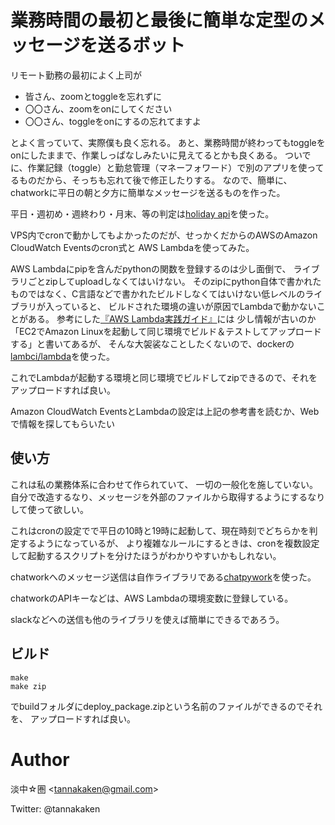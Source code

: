 # 業務時間の最初と最後に簡単な定型のメッセージを送るボット

リモート勤務の最初によく上司が

- 皆さん、zoomとtoggleを忘れずに
- 〇〇さん、zoomをonにしてください
- 〇〇さん、toggleをonにするの忘れてますよ

とよく言っていて、実際僕も良く忘れる。
あと、業務時間が終わってもtoggleをonにしたままで、作業しっぱなしみたいに見えてるとかも良くある。
ついでに、作業記録（toggle）と勤怠管理（マネーフォワード）で別のアプリを使ってるものだから、そっちも忘れて後で修正したりする。
なので、簡単に、chatworkに平日の朝と夕方に簡単なメッセージを送るものを作った。

平日・週初め・週終わり・月末、等の判定は[holiday api](http://s-proj.com/utils/holiday.html)を使った。

VPS内でcronで動かしてもよかったのだが、せっかくだからのAWSのAmazon CloudWatch Eventsのcron式と
AWS Lambdaを使ってみた。

AWS Lambdaにpipを含んだpythonの関数を登録するのは少し面倒で、
ライブラリごとzipしてuploadしなくてはいけない。
そのzipにpython自体で書かれたものではなく、C言語などで書かれたビルドしなくてはいけない低レベルのライブラリが入っていると、
ビルドされた環境の違いが原因でLambdaで動かないことがある。
参考にした[『AWS Lambda実践ガイド』](https://book.impress.co.jp/books/1116101044)には
少し情報が古いのか「EC2でAmazon Linuxを起動して同じ環境でビルド＆テストしてアップロードする」と書いてあるが、
そんな大袈裟なことしたくないので、dockerの[lambci/lambda](https://hub.docker.com/r/lambci/lambda/)を使った。

これでLambdaが起動する環境と同じ環境でビルドしてzipできるので、それをアップロードすれば良い。

Amazon CloudWatch EventsとLambdaの設定は上記の参考書を読むか、Webで情報を探してもらいたい

## 使い方

これは私の業務体系に合わせて作られていて、
一切の一般化を施していない。
自分で改造するなり、メッセージを外部のファイルから取得するようにするなりして使って欲しい。

これはcronの設定でで平日の10時と19時に起動して、現在時刻でどちらかを判定するようになっているが、
より複雑なルールにするときは、cronを複数設定して起動するスクリプトを分けたほうがわかりやすいかもしれない。

chatworkへのメッセージ送信は自作ライブラリである[chatpywork](https://github.com/tannakaken/chatpywork)を使った。

chatworkのAPIキーなどは、AWS Lambdaの環境変数に登録している。

slackなどへの送信も他のライブラリを使えば簡単にできるであろう。

## ビルド

```
make
make zip
```

でbuildフォルダにdeploy\_package.zipという名前のファイルができるのでそれを、
アップロードすれば良い。

# Author
淡中☆圏 \<tannakaken@gmail.com\>

Twitter: @tannakaken
